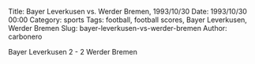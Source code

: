 Title: Bayer Leverkusen vs. Werder Bremen, 1993/10/30
Date: 1993/10/30 00:00
Category: sports
Tags: football, football scores, Bayer Leverkusen, Werder Bremen
Slug: bayer-leverkusen-vs-werder-bremen
Author: carbonero


Bayer Leverkusen 2 - 2 Werder Bremen
